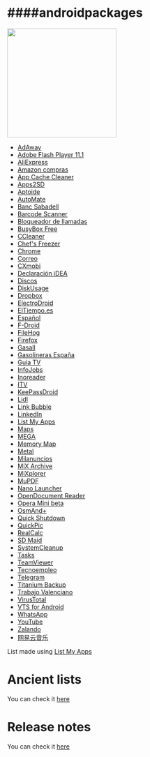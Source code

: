 ####androidpackages
=============================================
<img src="http://img.europapress.net/fotoweb/fotonoticia_20150818123713_980_031_406.jpg" width="250">

* [AdAway](play.google.com/store/apps/details?id=org.adaway) 
* [Adobe Flash Player 11.1](play.google.com/store/apps/details?id=com.adobe.flashplayer) 
* [AliExpress](play.google.com/store/apps/details?id=com.alibaba.aliexpresshd) 
* [Amazon compras](play.google.com/store/apps/details?id=com.amazon.mShop.android.shopping) 
* [App Cache Cleaner](play.google.com/store/apps/details?id=mobi.infolife.cache) 
* [Apps2SD](play.google.com/store/apps/details?id=in.co.pricealert.apps2sd) 
* [Aptoide](play.google.com/store/apps/details?id=cm.aptoide.pt) 
* [AutoMate](play.google.com/store/apps/details?id=com.bitspice.automate) 
* [Banc Sabadell](play.google.com/store/apps/details?id=net.inverline.bancosabadell.officelocator.android) 
* [Barcode Scanner](play.google.com/store/apps/details?id=com.google.zxing.client.android) 
* [Bloqueador de llamadas](play.google.com/store/apps/details?id=com.androidrocker.callblocker) 
* [BusyBox Free](play.google.com/store/apps/details?id=stericson.busybox) 
* [CCleaner](play.google.com/store/apps/details?id=com.piriform.ccleaner) 
* [Chef's Freezer](play.google.com/store/apps/details?id=com.chef.freezer) 
* [Chrome](play.google.com/store/apps/details?id=com.android.chrome) 
* [Correo](play.google.com/store/apps/details?id=com.boxer.email) 
* [CXmobi](play.google.com/store/apps/details?id=com.ideaknow.catalunyacaixa) 
* [Declaración iDEA](play.google.com/store/apps/details?id=es.tirea.declaracionidea) 
* [Discos](play.google.com/store/apps/details?id=com.mobile_infographics_tools.mydrive) 
* [DiskUsage](play.google.com/store/apps/details?id=com.google.android.diskusage) 
* [Dropbox](play.google.com/store/apps/details?id=com.dropbox.android) 
* [ElectroDroid](play.google.com/store/apps/details?id=it.android.demi.elettronica) 
* [ElTiempo.es](https://play.google.com/store/apps/details?id=es.eltiempo.weatherapp) 
* [Español](play.google.com/store/apps/details?id=com.android.mixplorer.local.es) 
* [F-Droid](play.google.com/store/apps/details?id=org.fdroid.fdroid) 
* [FileHog](play.google.com/store/apps/details?id=com.houseperez.filehog) 
* [Firefox](play.google.com/store/apps/details?id=org.mozilla.firefox) 
* [Gasall](play.google.com/store/apps/details?id=com.gasall) 
* [Gasolineras España](play.google.com/store/apps/details?id=com.mobialia.gas.spain) 
* [Guia TV](play.google.com/store/apps/details?id=net.micene.minigroup.palimpsests.lite) 
* [InfoJobs](play.google.com/store/apps/details?id=net.infojobs.mobile.android) 
* [Inoreader](play.google.com/store/apps/details?id=com.innologica.inoreader) 
* [ITV](play.google.com/store/apps/details?id=appinventor.ai_itiotajasp.ITV_02) 
* [KeePassDroid](play.google.com/store/apps/details?id=com.android.keepass) 
* [Lidl](play.google.com/store/apps/details?id=de.sec.mobile) 
* [Link Bubble](play.google.com/store/apps/details?id=com.linkbubble.playstore) 
* [LinkedIn](play.google.com/store/apps/details?id=com.linkedin.android) 
* [List My Apps](play.google.com/store/apps/details?id=de.onyxbits.listmyapps) 
* [Maps](play.google.com/store/apps/details?id=com.google.android.apps.maps) 
* [MEGA](play.google.com/store/apps/details?id=nz.mega.android) 
* [Memory Map](play.google.com/store/apps/details?id=com.jzap.memorymap) 
* [Metal](play.google.com/store/apps/details?id=com.nam.fbwrapper) 
* [Milanuncios](play.google.com/store/apps/details?id=com.muba.anuncios) 
* [MiX Archive](play.google.com/store/apps/details?id=com.mixplorer.addon.archive) 
* [MiXplorer](play.google.com/store/apps/details?id=com.mixplorer) 
* [MuPDF](play.google.com/store/apps/details?id=com.artifex.mupdfdemo) 
* [Nano Launcher](play.google.com/store/apps/details?id=com.cooeeui.zenlauncher) 
* [OpenDocument Reader](play.google.com/store/apps/details?id=at.tomtasche.reader) 
* [Opera Mini beta](play.google.com/store/apps/details?id=com.opera.mini.native.beta) 
* [OsmAnd+](play.google.com/store/apps/details?id=net.osmand.plus) 
* [Quick Shutdown](play.google.com/store/apps/details?id=com.grrmode.quickshutdown) 
* [QuickPic](play.google.com/store/apps/details?id=com.alensw.PicFolder) 
* [RealCalc](play.google.com/store/apps/details?id=uk.co.nickfines.RealCalc) 
* [SD Maid](play.google.com/store/apps/details?id=eu.thedarken.sdm) 
* [SystemCleanup](play.google.com/store/apps/details?id=com.SystemCleanup.Inteks.org) 
* [Tasks](play.google.com/store/apps/details?id=org.tasks) 
* [TeamViewer](play.google.com/store/apps/details?id=com.teamviewer.teamviewer.market.mobile) 
* [Tecnoempleo](play.google.com/store/apps/details?id=Tecnoempleo.com) 
* [Telegram](play.google.com/store/apps/details?id=org.telegram.messenger) 
* [Titanium Backup](play.google.com/store/apps/details?id=com.keramidas.TitaniumBackup) 
* [Trabajo Valenciano](play.google.com/store/apps/details?id=com.rss.gva) 
* [VirusTotal](play.google.com/store/apps/details?id=com.virustotal) 
* [VTS for Android](play.google.com/store/apps/details?id=com.nowsecure.android.vts) 
* [WhatsApp](play.google.com/store/apps/details?id=com.whatsapp) 
* [YouTube](play.google.com/store/apps/details?id=com.google.android.youtube) 
* [Zalando](play.google.com/store/apps/details?id=de.zalando.mobile) 
* [网易云音乐](play.google.com/store/apps/details?id=com.netease.cloudmusic)

List made using [List My Apps](https://play.google.com/store/apps/details?id=de.onyxbits.listmyapps)

Ancient lists
=============================================
You can check it [here](https://github.com/adgellida/androidpackages/tree/master/Ancient%20lists)

Release notes
=============================================
You can check it [here](https://github.com/adgellida/androidpackages/releases)
